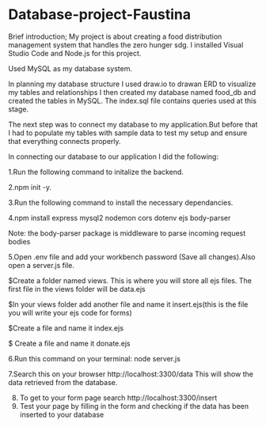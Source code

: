 # Database-project-Faustina
Brief introduction; My project is about creating a food distribution management system that handles the zero hunger sdg.
 I installed Visual Studio Code and Node.js for this project.

 Used MySQL as my database system.
 
 In planning my database structure I used draw.io to drawan ERD to visualize my tables and relationships
I then created my database named food_db and created the tables in MySQL. The index.sql file contains queries used at this stage.

The next step was to connect my database to my application.But before that I had to populate my tables with sample data to test my setup and ensure that everything connects properly.

 In connecting our database to our application I did the following:
 
 
1.Run the following command to initalize the backend.

2.npm init -y.

3.Run the following command to install the necessary dependancies.

4.npm install express mysql2 nodemon cors dotenv ejs body-parser


  Note: the body-parser package is middleware to parse incoming request bodies

5.Open .env file and add your workbench password (Save all changes).Also open a server.js file.

$Create a folder named views. This is where you will store all ejs files. The first file in the views folder will be data.ejs

$In your views folder add another file and name it insert.ejs(this is the file you will write your ejs code for forms)

$Create a file and name it index.ejs

$ Create a file and name it donate.ejs



6.Run this command on your terminal: node server.js

7.Search this on your browser http://localhost:3300/data
This will show the data retrieved from the database.


8. To get to your form page search  http://localhost:3300/insert
9. Test your page by filling in the form and checking if the data has been inserted to your database

 
